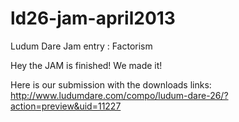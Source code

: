 ld26-jam-april2013
==================

Ludum Dare Jam entry : Factorism


Hey the JAM is finished! We made it!

Here is our submission with the downloads links: http://www.ludumdare.com/compo/ludum-dare-26/?action=preview&uid=11227

